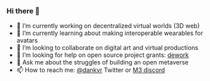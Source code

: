 ### Hi there 👋

- 🔭 I’m currently working on decentralized virtual worlds (3D web)
- 🌱 I’m currently learning about making interoperable wearables for avatars
- 👯 I’m looking to collaborate on digital art and virtual productions
- 🤔 I’m looking for help on open source project grants: [dework](https://app.dework.xyz/m3)
- 💬 Ask me about the struggles of building an open metaverse
- 📫 How to reach me: [@dankvr](https://twitter.com/dankvr) Twitter or [M3 discord](https://discord.gg/FJJb2EkWCh)
